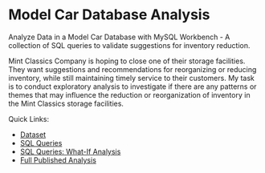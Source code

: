# Model Car Database Analysis

Analyze Data in a Model Car Database with MySQL Workbench - A collection of SQL queries to validate suggestions for inventory reduction. 

Mint Classics Company is hoping to close one of their storage facilities. They want suggestions and recommendations for reorganizing or reducing inventory, while still maintaining timely service to their customers. 
My task is to conduct exploratory analysis to investigate if there are any patterns or themes that may influence the reduction or reorganization of inventory in the Mint Classics storage facilities. 

Quick Links:
* [Dataset](https://d3c33hcgiwev3.cloudfront.net/2oM-7bPhQAK0DX4vqIQ_JQ_596ae3ede6934608af481acc56cb18f1_mintclassicsDB.sql?Expires=1701993600&Signature=dShvrtGJLsQD2jDNaa~4YrY9RMnItBt9vtQaxiN6PeFpDNgNMmnV3eu8q6RRgu66Mo9YmvipbRfHsgXCuLKOvraKCq7vbGuQN664xB5X8ot0~N-txScgkRcM5d2OYhUdoKy1jy6RCkTKQNX1afuYxThRPKe-klWcSlNfuyCuuf0_&Key-Pair-Id=APKAJLTNE6QMUY6HBC5A)
* [SQL Queries](https://github.com/phelpsbp/Project-Files/blob/main/SQL/ModelCarDatabaseAnalysis/Mints%20Classics%20SQL%20Queries.sql)
* [SQL Queries: What-If Analysis](https://github.com/phelpsbp/Project-Files/blob/main/SQL/ModelCarDatabaseAnalysis/Mints%20Classics%20What-if%20Analysis%20SQL%20Script.sql)
* [Full Published Analysis]()
